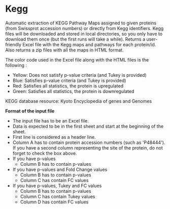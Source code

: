 # Kegg

Automatic extraction of KEGG Pathway Maps assigned to given proteins (from Swissprot accession numbers) or directly from Kegg identifiers. Kegg files will be downloaded and stored in local directories, so you only have to download them once (but the first runs will take a while).
Returns a user-friendly Excel file with the Kegg maps and pathways for each protein/id.
Also returns a zip files with all the maps in HTML format.

The color code used in the Excel file along with the HTML files is the following :

* Yellow: Does not satisfy p-value criteria (and Tukey is provided)
* Blue: Satisfies p-value criteria (and Tukey is provided)
* Red: Satisfies all statistics, the protein is upregulated
* Green: Satisfies all statistics, the protein is downregulated

KEGG database resource: Kyoto Encyclopedia of genes and Genomes


**Format of the input file**

* The input file has to be an Excel file.
* Data is expected to be in the first sheet and start at the beginning of the sheet.
* First line is considered as a header line.
* Column A has to contain protein accession numbers (such as 'P48444'). If you have a second column representing the site of the protein, do not forget to check the box above.
* If you have p-values
    * Column B has to contain p-values
* If you have p-values and Fold Change values
    * Column B has to contain p-values
    * Column C has contain FC values
* If you have p-values, Tukey and FC values
    * Column B has to contain p-values
    * Column C has contain Tukey values
    * Column D has contain FC values

